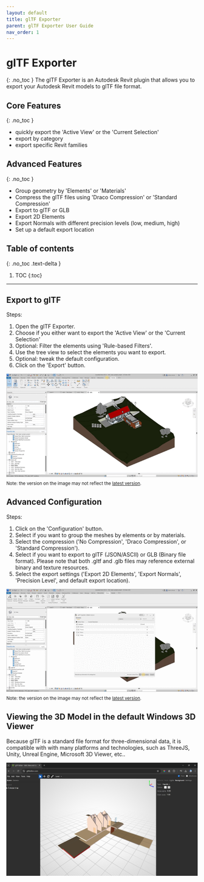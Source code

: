 ```yaml
---
layout: default
title: glTF Exporter
parent: glTF Exporter User Guide
nav_order: 1
---
```


# glTF Exporter
{: .no_toc }
The glTF Exporter is an Autodesk Revit plugin that allows you to export your Autodesk Revit models to glTF file format.

## Core Features
{: .no_toc }
- quickly export the 'Active View' or the 'Current Selection'
- export by category
- export specific Revit families

## Advanced Features
{: .no_toc }
- Group geometry by 'Elements' or 'Materials'
- Compress the glTF files using 'Draco Compression' or 'Standard Compression'
- Export to glTF or GLB
- Export 2D Elements
- Export Normals with different precision levels (low, medium, high)
- Set up a default export location

## Table of contents
{: .no_toc .text-delta }

1. TOC
{:toc}

---

## Export to glTF

Steps:
1. Open the glTF Exporter.
2. Choose if you either want to export the 'Active View' or the 'Current Selection'
3. Optional: Filter the elements using 'Rule-based Filters'.
4. Use the tree view to select the elements you want to export. 
5. Optional: tweak the default configuration.
6. Click on the 'Export' button.

![DiStem glTF Exporter - step by step](../../../assets\images\glTFExporter\GE-MainWindow.gif)  
<sub>Note: the version on the image may not reflect the [latest version](https://diroots.com/revit-plugins/distem-bundle-for-autodesk-revit/).</sub>

## Advanced Configuration

Steps:
1. Click on the 'Configuration' button.
2. Select if you want to group the meshes by elements or by materials.
3. Select the compression ('No Compression', 'Draco Compression', or 'Standard Compression').
4. Select if you want to export to glTF (JSON/ASCII) or GLB (Binary file format). Please note that both .gltf and .glb files may reference external binary and texture resources.
5. Select the export settings ('Export 2D Elements', 'Export Normals', 'Precision Level', and default export location).

![DiStem glTF Exporter - Advanced Configuration](../../../assets\images\glTFExporter\GE-Settings.gif)  
<sub>Note: the version on the image may not reflect the [latest version](https://diroots.com/revit-plugins/distem-bundle-for-autodesk-revit/).</sub>

## Viewing the 3D Model in the default Windows 3D Viewer 

Because glTF is a standard file format for three-dimensional data, it is compatible with with many platforms and technologies, such as ThreeJS, Unity, Unreal Engine, Microsoft 3D Viewer, etc..

![Microsoft 3D Viewer](../../../assets\images\glTFExporter\GE-ViewModel.png)